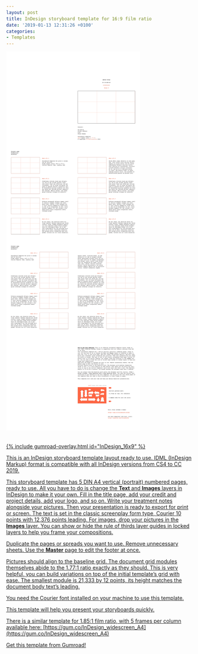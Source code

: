 ```yaml
---
layout: post
title: InDesign storyboard template for 16:9 film ratio
date: '2019-01-13 12:31:26 +0100'
categories:
- Templates
---
```

<a href="https://gum.co/InDesign_16x9"><img src="/images/Film-Storyboards.be_Storyboard-template_16x9_Four_Frames_Courier_10_Four-Rows_A4-vertical_overview.png"/><br/><br/>

{% include gumroad-overlay.html id="InDesign_16x9" %}

This is an InDesign storyboard template layout ready to use. IDML (InDesign Markup) format is compatible with all InDesign versions from CS4 to CC 2019.

This storyboard template has 5 DIN A4 vertical (portrait) numbered pages, ready to use. All you have to do is change the **Text** and **Images** layers in InDesign to make it your own. Fill in the title page, add your credit and project details, add your logo, and so on. Write your treatment notes alongside your pictures. Then your presentation is ready to export for print or screen. The text is set in the classic screenplay form type, Courier 10 points with 12,376 points leading. For images, drop your pictures in the **Images** layer. You can show or hide the rule of thirds layer guides in locked layers to help you frame your compositions.

Duplicate the pages or spreads you want to use. Remove unnecessary sheets. Use the **Master** page to edit the footer at once.

Pictures should align to the baseline grid. The document grid modules themselves abide to the 1.77:1 ratio exactly as they should. This is very helpful, you can build variations on top of the initial template’s grid with ease. The smallest module is 21,333 by 12 points, its height matches the document body text’s leading.

You need the Courier font installed on your machine to use this template.

This template will help you present your storyboards quickly.



There is a similar template for 1.85:1 film ratio, with 5 frames per column available here: [https://gum.co/InDesign_widescreen_A4](https://gum.co/InDesign_widescreen_A4)

<script src="https://gumroad.com/js/gumroad.js"></script><a class="gumroad-button" href="https://gum.co/InDesign_16x9?wanted=true" target="_blank">Get this template from Gumroad!</a>

